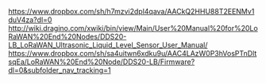https://www.dropbox.com/sh/h7mzvi2dpl4qava/AACkQ2HHU88T2EENMv1duV4za?dl=0
http://wiki.dragino.com/xwiki/bin/view/Main/User%20Manual%20for%20LoRaWAN%20End%20Nodes/DDS20-LB_LoRaWAN_Ultrasonic_Liquid_Level_Sensor_User_Manual/
https://www.dropbox.com/sh/sa4uitwn6xdku9u/AAC4LAzW0P3hVosPTnDltsqEa/LoRaWAN%20End%20Node/DDS20-LB/Firmware?dl=0&subfolder_nav_tracking=1
